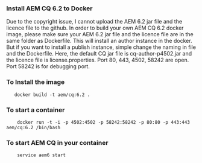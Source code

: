 ### Install AEM CQ 6.2 to Docker
Due to the copyright issue, I cannot upload the AEM 6.2 jar file and the licence file to the github.
In order to build your own AEM CQ 6.2 docker image, please make sure your AEM 6.2 jar file and the licence file are in
the same folder as Dockerfile.
This will install an author instance in the docker. But if you want to install a publish instance, simple change the naming in file and the Dockerfile.
Here, the default CQ jar file is cq-author-p4502.jar and the licence file is license.properties.
Port 80, 443, 4502, 58242 are open.
Port 58242 is for debugging port.


### To Install the image
```aidl
   docker build -t aem/cq:6.2 . 
```

### To start a container
```aidl
    docker run -t -i -p 4502:4502 -p 58242:58242 -p 80:80 -p 443:443 aem/cq:6.2 /bin/bash
```
### To start AEM CQ in your container
```aidl
    service aem6 start
```

